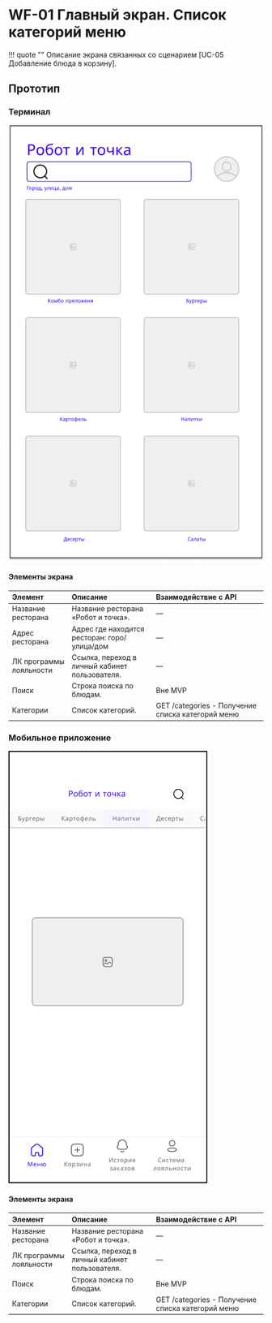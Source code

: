 # WF-01 Главный экран. Список категорий меню

!!! quote ""
    Описание экрана связанных со сценарием [UC-05 Добавление блюда в корзину].

## Прототип

### Терминал
![Альтернативный текст](wf01WEB.png)

#### Элементы экрана

| **Элемент**             | **Описание**                                   | Взаимодействие&nbsp;с&nbsp;API                    |
| :---------------------- | :--------------------------------------------- | :------------------------------------------------ |
| Название ресторана      | Название ресторана «Робот и точка».            | —                                                 |
| Адрес ресторана         | Адрес где находится ресторан: горо/улица/дом   | —                                                 |
| ЛК программы лояльности | Ссылка, переход в личный кабинет пользователя. | —                                                 |
| Поиск                   | Строка поиска по блюдам.                       | Вне MVP                                           |
| Категории               | Список категорий.                              | GET /categories - Получение списка категорий меню |

### Мобильное приложение

![Альтернативный текст](wf01MA.png)

#### Элементы экрана

| **Элемент**             | **Описание**                                   | Взаимодействие&nbsp;с&nbsp;API                    |
| :---------------------- | :--------------------------------------------- | :------------------------------------------------ |
| Название ресторана      | Название ресторана «Робот и точка».            | —                                                 |
| ЛК программы лояльности | Ссылка, переход в личный кабинет пользователя. | —                                                 |
| Поиск                   | Строка поиска по блюдам.                       | Вне MVP                                           |
| Категории               | Список категорий.                              | GET /categories - Получение списка категорий меню |
